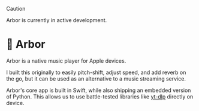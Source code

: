> [!CAUTION]
> Arbor is currently in active development.

# 🌳 Arbor

Arbor is a native music player for Apple devices.

I built this originally to easily pitch-shift, adjust speed, and add reverb on the go, but it can be used as an alternative to a music streaming service.

Arbor's core app is built in Swift, while also shipping an embedded version of Python. This allows us to use battle-tested libraries like [yt-dlp](https://github.com/yt-dlp/yt-dlp) directly on device.
